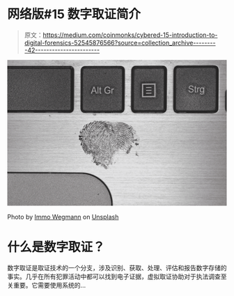 # 网络版#15 数字取证简介

> 原文：<https://medium.com/coinmonks/cybered-15-introduction-to-digital-forensics-52545876566?source=collection_archive---------42----------------------->

![](img/4f343541dc06ed366079084dd37072d1.png)

Photo by [Immo Wegmann](https://unsplash.com/@macroman?utm_source=medium&utm_medium=referral) on [Unsplash](https://unsplash.com?utm_source=medium&utm_medium=referral)

# 什么是数字取证？

数字取证是取证技术的一个分支，涉及识别、获取、处理、评估和报告数字存储的事实。几乎在所有犯罪活动中都可以找到电子证据，虚拟取证协助对于执法调查至关重要。它需要使用系统的…